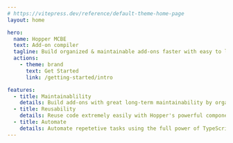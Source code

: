 ```yaml
---
# https://vitepress.dev/reference/default-theme-home-page
layout: home

hero:
  name: Hopper MCBE
  text: Add-on compiler
  tagline: Build organized & maintainable add-ons faster with easy to learn APIs.
  actions:
    - theme: brand
      text: Get Started
      link: /getting-started/intro

features:
  - title: Maintainablility
    details: Build add-ons with great long-term maintainability by organizing code into components.
  - title: Reusability
    details: Reuse code extremely easily with Hopper's powerful component composition APIs.
  - title: Automate
    details: Automate repetetive tasks using the full power of TypeScript/JavaScript at compile-time entirely within a component or components.
---
```

